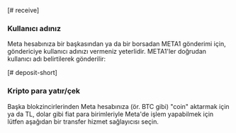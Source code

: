 [# receive]
### Kullanıcı adınız
Meta hesabınıza bir başkasından ya da bir borsadan META1 gönderimi için, göndericiye kullanıcı adınızı vermeniz yeterlidir. META1'ler doğrudan kullanıcı adı belirtilerek gönderilir:

[# deposit-short]
### Kripto para yatır/çek
Başka blokzincirlerinden Meta hesabınıza (ör. BTC gibi) "coin" aktarmak için ya da TL, dolar gibi fiat para birimleriyle Meta'de işlem yapabilmek için lütfen aşağıdan bir transfer hizmet sağlayıcısı seçin.
